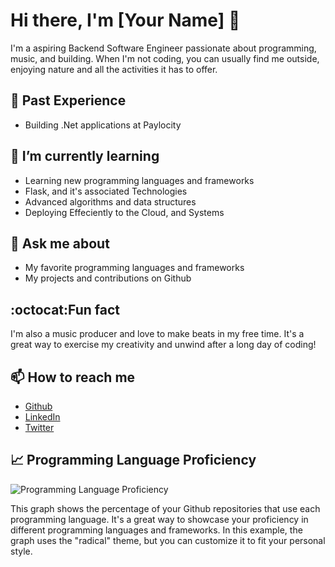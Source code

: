 # Hi there, I'm [Your Name] 👋

I'm a aspiring Backend Software Engineer passionate about programming, music, and building. When I'm not coding, you can usually find me outside, enjoying nature and all the activities it has to offer.

## 🔭 Past Experience
- Building .Net applications at Paylocity

## 🌱 I’m currently learning 
- Learning new programming languages and frameworks
- Flask, and it's associated Technologies
- Advanced algorithms and data structures
- Deploying Effeciently to the Cloud, and Systems

## 💬 Ask me about 
- My favorite programming languages and frameworks
- My projects and contributions on Github

## :octocat:Fun fact 
I'm also a music producer and love to make beats in my free time. It's a great way to exercise my creativity and unwind after a long day of coding!

## 📫 How to reach me 
- [Github](https://github.com/YourGithubUsername)
- [LinkedIn](https://www.linkedin.com/in/YourLinkedInUsername)
- [Twitter](https://twitter.com/YourTwitterUsername)

## 📈 Programming Language Proficiency

![Programming Language Proficiency](https://github-readme-stats.vercel.app/api/top-langs/?username=codingatmorning&layout=compact&theme=radical)

This graph shows the percentage of your Github repositories that use each programming language. It's a great way to showcase your proficiency in different programming languages and frameworks. In this example, the graph uses the "radical" theme, but you can customize it to fit your personal style.
